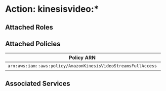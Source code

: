 # Action: kinesisvideo:*

## Attached Roles

## Attached Policies

| Policy ARN | Policy Name |
|------------|-------------|
| `arn:aws:iam::aws:policy/AmazonKinesisVideoStreamsFullAccess` | [AmazonKinesisVideoStreamsFullAccess](../policies.md#amazonkinesisvideostreamsfullaccess) |

## Associated Services

